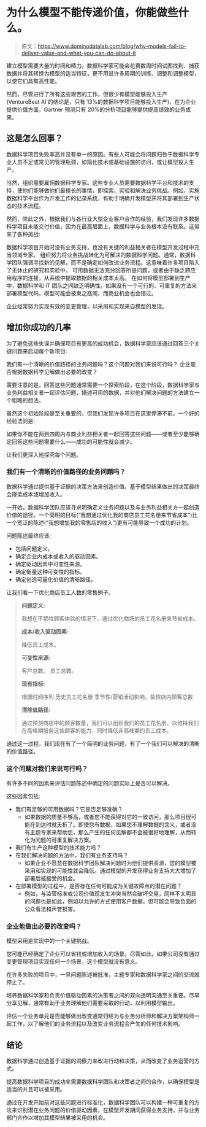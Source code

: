 # 为什么模型不能传递价值，你能做些什么。

> 原文：<https://www.dominodatalab.com/blog/why-models-fail-to-deliver-value-and-what-you-can-do-about-it>

建立模型需要大量的时间和精力。数据科学家可能会花费数周时间试图找到、捕获数据并将其转换为模型的适当特征，更不用说许多周期的训练、调整和调整模型，以使它们具有高性能。

然而，尽管进行了所有这些艰苦的工作，但很少有模型能够投入生产(VentureBeat AI 的结论是，只有 13%的数据科学项目能够投入生产)，在为企业提供价值方面，Gartner 预测只有 20%的分析项目能够提供提高绩效的业务成果。

## 这是怎么回事？

数据科学项目失败率高并没有单一的原因。有些人可能会将问题归咎于数据科学专业人员不足或常见的管理瓶颈，如简化技术或基础设施的访问，或让模型投入生产。

当然，组织需要雇佣数据科学专家。这些专业人员需要数据科学平台和技术的支持，使他们能够做他们最擅长的事情，即探索、实验和解决业务挑战。例如，实施数据科学平台作为开发工作的记录系统，有助于明确开发模型并将其部署到生产状态的技术流程。

然而，除此之外，根据我们与各行业大型企业客户合作的经验，我们发现许多数据科学项目未能交付价值，因为在最高层面上，数据科学与业务根本没有联系。这带来了各种挑战:

数据科学项目开始时没有业务支持，也没有关键的利益相关者在模型开发过程中充当领域专家。
组织努力将业务挑战转化为可解决的数据科学问题。通常，数据科学团队强调寻找新的见解，而不是确定如何改进业务流程。这意味着许多项目陷入了无休止的研究和实验中。
可用数据无法充分回答所提问题，或者由于缺乏跨应用程序的连接，从系统中提取数据的相关成本太高。
在如何将模型部署到生产中，数据科学和 IT 团队之间缺乏明确性。如果没有一个可行的、可重复的方法来部署模型代码，模型可能会被束之高阁，而商业机会也会错过。

企业经常努力实现有效的变更管理，以采用和实现来自模型的发现。

## 增加你成功的几率

为了避免这些失误并确保项目有更高的成功机会，数据科学家应该通过回答三个关键问题来启动每个新项目:

我们有一个清晰的价值路径的业务问题吗？这个问题对我们来说可行吗？
企业能否根据数据科学见解做出必要的改变？

需要注意的是，回答这些问题通常需要一个探索阶段，在这个阶段，数据科学家与业务利益相关者一起评估问题，描述可用的数据，并对他们解决问题的方法建立一个粗略的想法。

虽然这个初始阶段是至关重要的，但我们发现许多项目在这里停滞不前。一个好的经验法则是:

如果你不能在两到四周内与商业利益相关者一起回答这些问题——或者至少能够确定回答这些问题需要什么——成功的可能性就会减少。

让我们更深入地探究每个问题。

### 我们有一个清晰的价值路径的业务问题吗？

数据科学通过提供基于证据的决策方法来创造价值。基于模型结果做出的决策最终会降低成本或增加收入。

一开始，数据科学团队应该寻求明确定义业务问题以及与业务利益相关方一起创造价值的途径。一个简明的目标(“我想通过优化我的商店员工花名册来节省成本”)比一个宽泛的陈述(“我想增加我的零售店的收入”)更有可能导致一个成功的计划。

问题陈述最终应该:

*   包括问题定义。
*   确定企业内成本或收入的驱动因素。
*   确定驱动因素中可变性来源。
*   确定衡量这种可变性的指标。
*   确定创造可量化价值的清晰路径。

让我们看一下优化商店员工人数的零售例子。

> **问题定义:**
> 
> 我想在不牺牲顾客体验的情况下，通过优化商场的员工花名册来节省成本。
> 
> **成本/收入驱动因素:**
> 
> 降低员工成本。
> 
> **可变性来源:**
> 
> 客户总数。
> 员工总数。
> 
> **现有指标:**
> 
> 根据时间序列
> 历史员工花名册
> 季节性/营销活动影响，监控店内顾客总数
> 
> **清除值路径:**
> 
> 通过预测商店中的顾客数量，我们可以组织我们的员工花名册，以维持我们在高峰期服务这些顾客的能力，同时降低非高峰期的员工成本。

通过这一过程，我们现在有了一个简明的业务问题，有了一个我们可以解决的清晰的价值路径。

### 这个问题对我们来说可行吗？

有许多不同的因素来评估问题陈述中确定的问题实际上是否可以解决。

这些因素包括:

*   我们有足够的可用数据吗？它是否足够准确？
    *   如果数据的质量不够高，或者您不能获得对它的一致访问，那么项目很可能在到达时就夭折了。即使您有数据，如果您不理解数据的含义，或者没有主题专家来帮助您，那么产生的任何见解都不会被很好地理解，从而转化为问题的可重复解决方案。
*   我们有生产这种模型的技术能力吗？
*   在我们解决问题的方法中，我们有业务支持吗？
    *   如果企业不愿意在数据科学团队解决问题时为他们提供资源，您的模型被采用和实现的可能性就会降低。通过模型的开发获得业务支持大大增加了部署后被接受的机会。
*   在部署模型的过程中，是否存在任何可能成为关键故障点的潜在问题？
    *   例如，与监管标准或公司价值观发生冲突当然会破坏交易，同样不太明显的问题也是如此，例如以允许的方式使用客户数据，但可能会导致负面的公众看法和声誉损害。

### 企业能做出必要的改变吗？

模型采用是实现中的一个关键挑战。

您可能已经确定了企业可以省钱或增加收入的场景。尽管如此，如果公司没有通过变更管理项目实现任何一个场景，这个模型就没有意义。

在许多失败的项目中，一旦问题陈述被批准，主题专家和数据科学家之间的交流就停止了。

培养数据科学家和负责价值驱动因素的决策者之间的双向透明沟通至关重要。尽早分享见解，通常有助于业务理解他们需要采取的行动，以利用模型输出。

评估一个业务单元是否能够做出改变通常归结为与业务分析师和解决方案架构师一起工作，以了解他们的业务流程以及改变业务流程会产生的任何技术影响。

## 结论

数据科学通过创造基于证据的洞察力来改进行动和决策，从而改变了业务运营的方式。

提高数据科学项目的成功率需要数据科学团队和决策者之间的合作，以确保模型是适当的并且可以被采用。

通过在开发开始前对这些问题进行标准化，数据科学团队可以构建一种可重复的方法来识别潜在业务问题的价值驱动因素，在模型开发期间获得业务支持，并与业务部门合作以增加其模型结果被采用的机会。